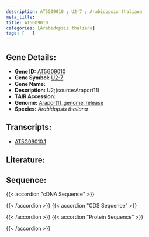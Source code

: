 ```yaml
---
description: AT5G09010 ; U2-7 ; Arabidopsis thaliana
meta_title:
title: AT5G09010
categories: [Arabidopsis thaliana]
tags: [   ]
---
```


## Gene Details:
- **Gene ID:** [AT5G09010](https://www.arabidopsis.org/locus?name=AT5G09010)
- **Gene Symbol:** <u>U2-7</u>
- **Gene Name:** 
- **Description:**   U2;(source:Araport11)
- **TAIR Accession:** 
- **Genome:** [Araport11_genome_release](https://www.arabidopsis.org/download/list?dir=Genes%2FAraport11_genome_release)
- **Species:** *Arabidopsis thaliana*

## Transcripts:
   -  [AT5G09010.1](https://www.arabidopsis.org/gene?name=AT5G09010.1)
## Literature:
## Sequence:
{{< accordion "cDNA Sequence" >}}

{{< /accordion >}}
{{< accordion "CDS Sequence" >}}

{{< /accordion >}}
{{< accordion "Protein Sequence" >}}

{{< /accordion >}}

